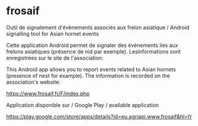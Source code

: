 # frosaif
Outil de signalement d'évènements associés aux frelon asiatique / Android signalling tool for Asian hornet events

Cette application Android permet de signaler des événements liés aux frelons asiatiques (présence de nid par exemple). Lesinformations sont enregistrées sur le site de l'association:

This Android app allows you to report events related to Asian hornets (presence of nest for example). The information is recorded on the association's website:

https://www.frosaif.fr/F/index.php

Application disponible sur / Google Play / available application

https://play.google.com/store/apps/details?id=eu.agriapi.www.frosaif&hl=fr
